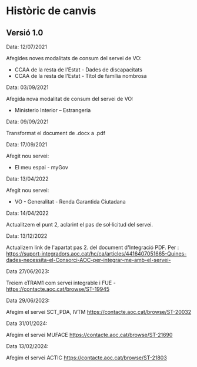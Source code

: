 # Històric de canvis

## Versió 1.0

Data: 12/07/2021

Afegides noves modalitats de consum del servei de VO:

* CCAA de la resta de l'Estat - Dades de discapacitats
* CCAA de la resta de l'Estat - Títol de família nombrosa

Data: 03/09/2021

Afegida nova modalitat de consum del servei de VO:

* Ministerio Interior – Estrangeria 

Data: 09/09/2021

Transformat el document de .docx a .pdf

Data: 17/09/2021

Afegit nou servei:

* El meu espai - myGov 

Data: 13/04/2022

Afegit nou servei:

* VO - Generalitat - Renda Garantida Ciutadana 

Data: 14/04/2022

Actualitzem el punt 2, aclarint el pas de sol·licitud del servei.

Data: 13/12/2022

Actualizem link de l'apartat pas 2. del document d'Integració PDF. Per : https://suport-integradors.aoc.cat/hc/ca/articles/4416407051665-Quines-dades-necessita-el-Consorci-AOC-per-integrar-me-amb-el-servei-

Data 27/06/2023:

Treiem eTRAM1 com servei integrable i FUE - https://contacte.aoc.cat/browse/ST-19945

Data 29/06/2023:

Afegim el servei SCT_PDA, IVTM https://contacte.aoc.cat/browse/ST-20032

Data 31/01/2024:

Afegim el servei MUFACE https://contacte.aoc.cat/browse/ST-21690


Data 13/02/2024:

Afegim el servei ACTIC https://contacte.aoc.cat/browse/ST-21803




